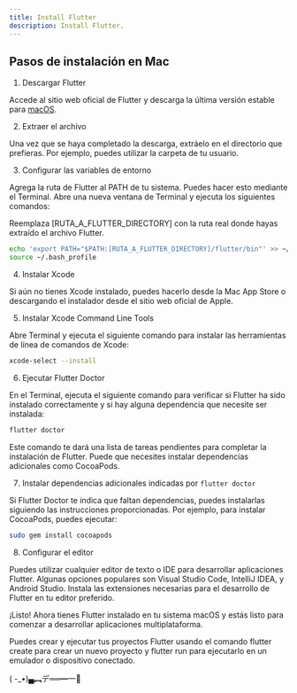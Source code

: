 ```yaml
---
title: Install Flutter
description: Install Flutter.
---
```

## Pasos de instalación en Mac
1. Descargar Flutter

Accede al sitio web oficial de Flutter y descarga la última versión estable para [macOS](https://docs.flutter.dev/get-started/install/macos).

2. Extraer el archivo

Una vez que se haya completado la descarga, extráelo en el directorio que prefieras. Por ejemplo, puedes utilizar la carpeta de tu usuario.

3. Configurar las variables de entorno

Agrega la ruta de Flutter al PATH de tu sistema. Puedes hacer esto mediante el Terminal. Abre una nueva ventana de Terminal y ejecuta los siguientes comandos:

Reemplaza [RUTA_A_FLUTTER_DIRECTORY] con la ruta real donde hayas extraído el archivo Flutter.
```bash
echo 'export PATH="$PATH:[RUTA_A_FLUTTER_DIRECTORY]/flutter/bin"' >> ~/.bash_profile
source ~/.bash_profile
```

4. Instalar Xcode

Si aún no tienes Xcode instalado, puedes hacerlo desde la Mac App Store o descargando el instalador desde el sitio web oficial de Apple.

5. Instalar Xcode Command Line Tools

Abre Terminal y ejecuta el siguiente comando para instalar las herramientas de línea de comandos de Xcode:

```bash
xcode-select --install
```
6. Ejecutar Flutter Doctor

En el Terminal, ejecuta el siguiente comando para verificar si Flutter ha sido instalado correctamente y si hay alguna dependencia que necesite ser instalada:

```bash
flutter doctor
```
Este comando te dará una lista de tareas pendientes para completar la instalación de Flutter. Puede que necesites instalar dependencias adicionales como CocoaPods.

7. Instalar dependencias adicionales indicadas por ```flutter doctor```

Si Flutter Doctor te indica que faltan dependencias, puedes instalarlas siguiendo las instrucciones proporcionadas. Por ejemplo, para instalar CocoaPods, puedes ejecutar:

```bash
sudo gem install cocoapods
```
8. Configurar el editor

Puedes utilizar cualquier editor de texto o IDE para desarrollar aplicaciones Flutter. Algunas opciones populares son Visual Studio Code, IntelliJ IDEA, y Android Studio. Instala las extensiones necesarias para el desarrollo de Flutter en tu editor preferido.

¡Listo! Ahora tienes Flutter instalado en tu sistema macOS y estás listo para comenzar a desarrollar aplicaciones multiplataforma.

 Puedes crear y ejecutar tus proyectos Flutter usando el comando flutter create para crear un nuevo proyecto y flutter run para ejecutarlo en un emulador o dispositivo conectado.

 ( -_•)▄︻デ══━一🧞
